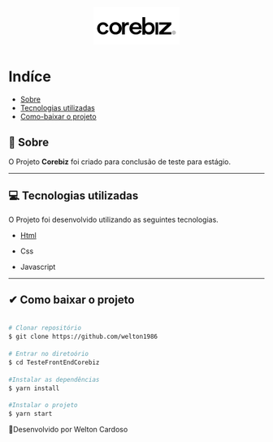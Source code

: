 
<h1 align ="center"> 
    <img src='image/logo_corebiz.png'>
</h1>

# Indíce
- [Sobre](#-sobre)
- [Tecnologias utilizadas](#-Tecnologias-utilizadas)
- [Como-baixar o projeto](#-Como-baixar-o-projeto)


## 📝 Sobre

O Projeto **Corebiz** foi criado para conclusão de teste para estágio.

---

## 💻 Tecnologias utilizadas

O Projeto foi desenvolvido utilizando as seguintes tecnologias.

- [Html](https://welton1986.github.io/TesteFrontendCorebiz/)

- Css
- Javascript

---

## ✔ Como baixar o projeto


```bash

# Clonar repositório
$ git clone https://github.com/welton1986

# Entrar no diretoório
$ cd TesteFrontEndCorebiz

#Instalar as dependências
$ yarn install

#Instalar o projeto
$ yarn start

```

🚀Desenvolvido por Welton Cardoso




